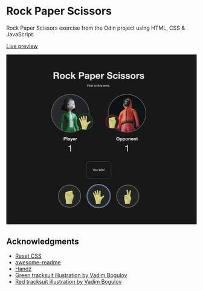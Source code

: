 # Rock Paper Scissors

Rock Paper Scissors exercise from the Odin project using HTML, CSS & JavaScript.

[Live preview](https://nerdynischal.github.io/odin-rock-paper-scissors/)

![](./images/screenshot.png)

## Acknowledgments

- [Reset CSS](https://piccalil.li/blog/a-more-modern-css-reset/)
- [awesome-readme](https://github.com/matiassingers/awesome-readme)
- [Handz](https://www.handz.design/)
- [Green tracksuit illustration by Vadim Bogulov](https://unsplash.com/photos/a-doll-with-a-green-suit-and-white-shirt-krgb_3HIkME)
- [Red tracksuit illustration by Vadim Bogulov](https://unsplash.com/photos/a-person-in-a-red-and-black-suit-jsOCj9kN-4Y)
